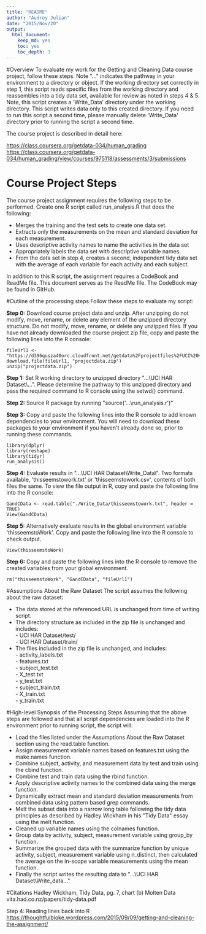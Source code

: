 ```yaml
---
title: "README"
author: "Audrey Julian"
date: "2015/Nov/20"
output:
  html_document:
    keep_md: yes
    toc: yes
    toc_depth: 3
---
```


#Overview
To evaluate my work for the Getting and Cleaning Data course project, follow
these steps. Note "..." indicates the pathway in your environment to a directory
or object. If the working directory set correctly in step 1, this script reads
specific files from the working directory and reassembles into a tidy data set,
available for review as noted in steps 4 & 5. Note, this script creates a 
'Write_Data' directory under the working directory. This script writes data only
to this created directory. If you need to run this script a second time, please
manually delete 'Write_Data' directory prior to running the script a second
time.

The course project is described in detail here:

https://class.coursera.org/getdata-034/human_grading<BR>
https://class.coursera.org/getdata-034/human_grading/view/courses/975118/assessments/3/submissions<BR>

# Course Project Steps
The course project assignment requires the following steps to be performed. 
Create one R script called run_analysis.R that does the following:

- Merges the training and the test sets to create one data set.
- Extracts only the measurements on the mean and standard deviation for each 
measurement. 
- Uses descriptive activity names to name the activities in the data set
- Appropriately labels the data set with descriptive variable names. 
- From the data set in step 4, creates a second, independent tidy data set with
the average of each variable for each activity and each subject.

In addition to this R script, the assignment requires a CodeBook and ReadMe 
file. This document serves as the ReadMe file. The CodeBook may be found in
GitHub.

#Outline of the processing steps
Follow these steps to evaluate my script:

<b>Step 0:</b> Download course project data and unzip. After unzipping do not 
        modify, move, rename, or delete any element of the unzipped directory 
        structure. Do not modify, move, rename, or delete any unzipped files. If
        you have not already downloaded the course project zip file, copy and 
        paste the following lines into the R console:
        
```
fileUrl1 <- "https://d396qusza40orc.cloudfront.net/getdata%2Fprojectfiles%2FUCI%20HAR%20Dataset.zip"
download.file(fileUrl1, "projectdata.zip")
unzip("projectdata.zip")
```

<b>Step 1:</b> Set R working directory to unzipped directory 
        "...\\UCI HAR Dataset\\...". Please determine the pathway to this 
        unzipped directory and pass the required command to R console using the
        setwd() command.

<b>Step 2:</b> Source R package by running "source('...\\run_analysis.r')"

<b>Step 3:</b> Copy and paste the following lines into the R console to add 
        known dependencies to your environment. You will need to download these
        packages to your environment if you haven't already done so, prior to 
        running these commands.

```        
library(dplyr)
library(reshape)
library(tidyr)
run_analysis()
```



<b>Step 4:</b> Evaluate results in "...\\UCI HAR Dataset\\Write_Data\\". Two 
        formats available, 'thisseemstowork.txt' or 'thisseemstowork.csv', 
        contents of both files the same. To view the file output in R, copy and 
        paste the following line into the R console:

```
GandCData <- read.table("./Write_Data/thisseemstowork.txt", header = TRUE)
View(GandCData)
```

<b>Step 5:</b> Alternatively evaluate results in the global environment variable
        'thisseemstoWork'. Copy and paste the following line into the R console
        to check output.

```
View(thisseemstoWork)
```

<b>Step 6:</b> Copy and paste the following lines into the R console to remove
        the created variables from your global environment.

```
rm("thisseemstoWork", "GandCData", "fileUrl1")
```

#Assumptions About the Raw Dataset
The script assumes the following about the raw dataset:

- The data stored at the referenced URL is unchanged from time of writing script.
- The directory structure as included in the zip file is unchanged and includes:<BR>
        - UCI HAR Dataset/test/<BR>
        - UCI HAR Dataset/train/<BR>
- The files included in the zip file is unchanged, and includes:<BR>
        - activity_labels.txt<BR>
        - features.txt<BR>
        - subject_test.txt<BR>
        - X_test.txt<BR>
        - y_test.txt<BR>
        - subject_train.txt<BR>
        - X_train.txt<BR>
        - y_train.txt<BR>

#High-level Synopsis of the Processing Steps
Assuming that the above steps are followed and that all script dependencies are
loaded into the R environment prior to running script, the script will:

- Load the files listed under the Assumptions About the Raw Dataset section
using the read.table function.
- Assign measurement variable names based on features.txt using the make.names
function.
- Combine subject, activity, and measurement data by test and train using the 
cbind function.
- Combine test and train data using the rbind function.
- Apply descriptive activity names to the combined data using the merge 
function.
- Dynamically extract mean and standard deviation measurements from combined
data using pattern based grep commands.
- Melt the subset data into a narrow long table following the tidy data
principles as described by Hadley Wickham in his "Tidy Data" essay using the melt
function.
- Cleaned up variable names using the colnames function.
- Group data by activity, subject, measurement variable using group_by 
function.
- Summarize the grouped data with the summarize function by unique activity, 
subject, measurement variable using n_distinct, then calculated the average on 
the in-scope variable measurements using the mean function.
- Finally the script writes the resulting data to 
"...\\UCI HAR Dataset\\Write_data..."

#Citations
Hadley Wickham, Tidy Data, pg. 7, chart (b) Molten Data<BR>
vita.had.co.nz/papers/tidy-data.pdf<BR>

Step 4: Reading lines back into R<BR>
https://thoughtfulbloke.wordpress.com/2015/09/09/getting-and-cleaning-the-assignment/